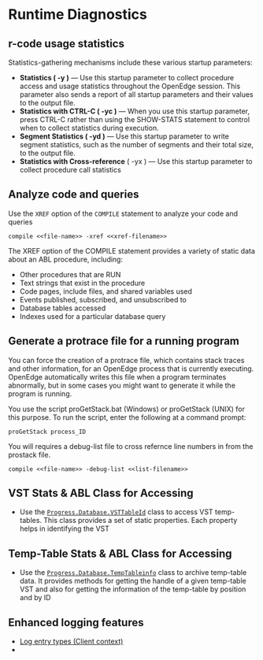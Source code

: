 # Runtime Diagnostics
## r-code usage statistics
Statistics-gathering mechanisms include these various startup parameters:
 * __Statistics ( -y )__ — Use this startup parameter to collect procedure access and usage statistics throughout the OpenEdge session. This parameter also sends a report of all startup parameters and their values to the output file.
 * __Statistics with CTRL-C ( -yc )__ — When you use this startup parameter, press CTRL-C rather than using the SHOW-STATS statement to control when to collect statistics during execution.
 * __Segment Statistics ( -yd )__ — Use this startup parameter to write segment statistics, such as the number of segments and their total size, to the output file.
 * __Statistics with Cross-reference__ ( -yx ) — Use this startup parameter to collect procedure call statistics

## Analyze code and queries
Use the ```XREF``` option of the ```COMPILE``` statement to analyze your code and queries
```
compile <<file-name>> -xref <<xref-filename>>
```

The XREF option of the COMPILE statement provides a variety of static data about an ABL procedure, including:

* Other procedures that are RUN
* Text strings that exist in the procedure
* Code pages, include files, and shared variables used
* Events published, subscribed, and unsubscribed to
* Database tables accessed
* Indexes used for a particular database query

## Generate a protrace file for a running program
You can force the creation of a protrace file, which contains stack traces and other information, for an OpenEdge process that is currently executing. OpenEdge automatically writes this file when a program terminates abnormally, but in some cases you might want to generate it while the program is running.

You use the script proGetStack.bat (Windows) or proGetStack (UNIX) for this purpose. To run the script, enter the following at a command prompt:
```
proGetStack process_ID
```

You will requires a debug-list file to cross refernce line numbers in from the prostack file.
```
compile <<file-name>> -debug-list <<list-filename>>
```

## VST Stats & ABL Class for Accessing
 * Use the [```Progress.Database.VSTTableId```](https://docs.progress.com/bundle/abl-reference/page/Progress.Database.VSTTableId-class.html) class to access VST temp-tables. This class provides a set of static properties. Each property helps in identifying the VST

## Temp-Table Stats & ABL Class for Accessing
 * Use the [```Progress.Database.TempTableinfo```](https://docs.progress.com/bundle/abl-reference/page/Progress.Database.TempTableInfo-class.html) class to archive temp-table data. It provides methods for getting the handle of a given temp-table VST and also for getting the information of the temp-table by position and by ID

 ## Enhanced logging features
  * [Log entry types (Client context)](https://docs.progress.com/bundle/openedge-abl-troubleshoot-applications/page/Log-entry-types-Client-context.html)
  * []()
